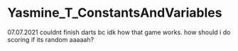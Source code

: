# Yasmine_T_ConstantsAndVariables
07.07.2021 couldnt finish darts bc idk how that game works. how should i do scoring if its random aaaaah?
